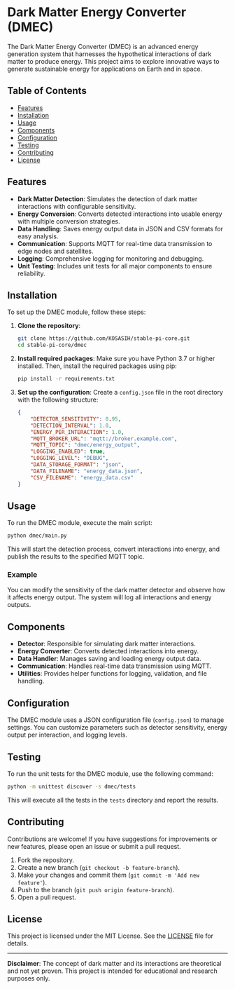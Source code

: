 # Dark Matter Energy Converter (DMEC)

The Dark Matter Energy Converter (DMEC) is an advanced energy generation system that harnesses the hypothetical interactions of dark matter to produce energy. This project aims to explore innovative ways to generate sustainable energy for applications on Earth and in space.

## Table of Contents

- [Features](#features)
- [Installation](#installation)
- [Usage](#usage)
- [Components](#components)
- [Configuration](#configuration)
- [Testing](#testing)
- [Contributing](#contributing)
- [License](#license)

## Features

- **Dark Matter Detection**: Simulates the detection of dark matter interactions with configurable sensitivity.
- **Energy Conversion**: Converts detected interactions into usable energy with multiple conversion strategies.
- **Data Handling**: Saves energy output data in JSON and CSV formats for easy analysis.
- **Communication**: Supports MQTT for real-time data transmission to edge nodes and satellites.
- **Logging**: Comprehensive logging for monitoring and debugging.
- **Unit Testing**: Includes unit tests for all major components to ensure reliability.

## Installation

To set up the DMEC module, follow these steps:

1. **Clone the repository**:
   ```bash
   git clone https://github.com/KOSASIH/stable-pi-core.git
   cd stable-pi-core/dmec
   ```

2. **Install required packages**:
   Make sure you have Python 3.7 or higher installed. Then, install the required packages using pip:
   ```bash
   pip install -r requirements.txt
   ```

3. **Set up the configuration**:
   Create a `config.json` file in the root directory with the following structure:
   ```json
   {
       "DETECTOR_SENSITIVITY": 0.95,
       "DETECTION_INTERVAL": 1.0,
       "ENERGY_PER_INTERACTION": 1.0,
       "MQTT_BROKER_URL": "mqtt://broker.example.com",
       "MQTT_TOPIC": "dmec/energy_output",
       "LOGGING_ENABLED": true,
       "LOGGING_LEVEL": "DEBUG",
       "DATA_STORAGE_FORMAT": "json",
       "DATA_FILENAME": "energy_data.json",
       "CSV_FILENAME": "energy_data.csv"
   }
   ```

## Usage

To run the DMEC module, execute the main script:

```bash
python dmec/main.py
```

This will start the detection process, convert interactions into energy, and publish the results to the specified MQTT topic.

### Example

You can modify the sensitivity of the dark matter detector and observe how it affects energy output. The system will log all interactions and energy outputs.

## Components

- **Detector**: Responsible for simulating dark matter interactions.
- **Energy Converter**: Converts detected interactions into energy.
- **Data Handler**: Manages saving and loading energy output data.
- **Communication**: Handles real-time data transmission using MQTT.
- **Utilities**: Provides helper functions for logging, validation, and file handling.

## Configuration

The DMEC module uses a JSON configuration file (`config.json`) to manage settings. You can customize parameters such as detector sensitivity, energy output per interaction, and logging levels.

## Testing

To run the unit tests for the DMEC module, use the following command:

```bash
python -m unittest discover -s dmec/tests
```

This will execute all the tests in the `tests` directory and report the results.

## Contributing

Contributions are welcome! If you have suggestions for improvements or new features, please open an issue or submit a pull request.

1. Fork the repository.
2. Create a new branch (`git checkout -b feature-branch`).
3. Make your changes and commit them (`git commit -m 'Add new feature'`).
4. Push to the branch (`git push origin feature-branch`).
5. Open a pull request.

## License

This project is licensed under the MIT License. See the [LICENSE](LICENSE) file for details.

---

**Disclaimer**: The concept of dark matter and its interactions are theoretical and not yet proven. This project is intended for educational and research purposes only.
